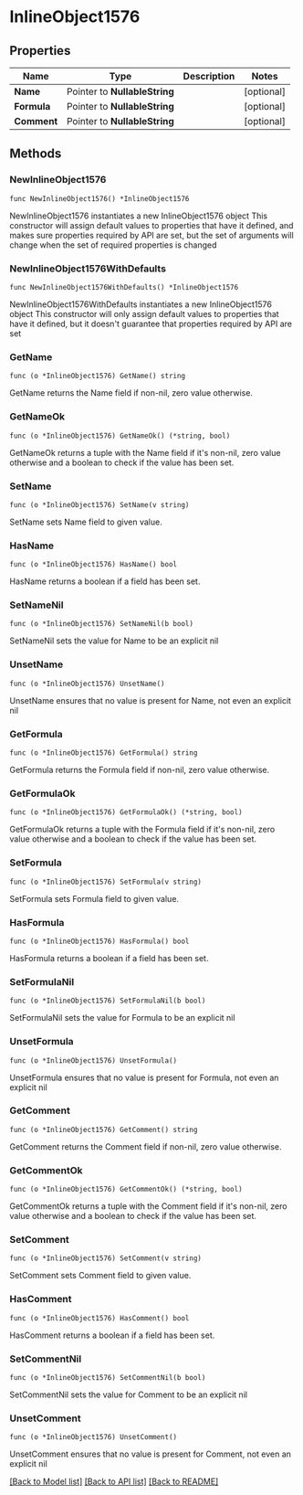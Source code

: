 # InlineObject1576

## Properties

Name | Type | Description | Notes
------------ | ------------- | ------------- | -------------
**Name** | Pointer to **NullableString** |  | [optional] 
**Formula** | Pointer to **NullableString** |  | [optional] 
**Comment** | Pointer to **NullableString** |  | [optional] 

## Methods

### NewInlineObject1576

`func NewInlineObject1576() *InlineObject1576`

NewInlineObject1576 instantiates a new InlineObject1576 object
This constructor will assign default values to properties that have it defined,
and makes sure properties required by API are set, but the set of arguments
will change when the set of required properties is changed

### NewInlineObject1576WithDefaults

`func NewInlineObject1576WithDefaults() *InlineObject1576`

NewInlineObject1576WithDefaults instantiates a new InlineObject1576 object
This constructor will only assign default values to properties that have it defined,
but it doesn't guarantee that properties required by API are set

### GetName

`func (o *InlineObject1576) GetName() string`

GetName returns the Name field if non-nil, zero value otherwise.

### GetNameOk

`func (o *InlineObject1576) GetNameOk() (*string, bool)`

GetNameOk returns a tuple with the Name field if it's non-nil, zero value otherwise
and a boolean to check if the value has been set.

### SetName

`func (o *InlineObject1576) SetName(v string)`

SetName sets Name field to given value.

### HasName

`func (o *InlineObject1576) HasName() bool`

HasName returns a boolean if a field has been set.

### SetNameNil

`func (o *InlineObject1576) SetNameNil(b bool)`

 SetNameNil sets the value for Name to be an explicit nil

### UnsetName
`func (o *InlineObject1576) UnsetName()`

UnsetName ensures that no value is present for Name, not even an explicit nil
### GetFormula

`func (o *InlineObject1576) GetFormula() string`

GetFormula returns the Formula field if non-nil, zero value otherwise.

### GetFormulaOk

`func (o *InlineObject1576) GetFormulaOk() (*string, bool)`

GetFormulaOk returns a tuple with the Formula field if it's non-nil, zero value otherwise
and a boolean to check if the value has been set.

### SetFormula

`func (o *InlineObject1576) SetFormula(v string)`

SetFormula sets Formula field to given value.

### HasFormula

`func (o *InlineObject1576) HasFormula() bool`

HasFormula returns a boolean if a field has been set.

### SetFormulaNil

`func (o *InlineObject1576) SetFormulaNil(b bool)`

 SetFormulaNil sets the value for Formula to be an explicit nil

### UnsetFormula
`func (o *InlineObject1576) UnsetFormula()`

UnsetFormula ensures that no value is present for Formula, not even an explicit nil
### GetComment

`func (o *InlineObject1576) GetComment() string`

GetComment returns the Comment field if non-nil, zero value otherwise.

### GetCommentOk

`func (o *InlineObject1576) GetCommentOk() (*string, bool)`

GetCommentOk returns a tuple with the Comment field if it's non-nil, zero value otherwise
and a boolean to check if the value has been set.

### SetComment

`func (o *InlineObject1576) SetComment(v string)`

SetComment sets Comment field to given value.

### HasComment

`func (o *InlineObject1576) HasComment() bool`

HasComment returns a boolean if a field has been set.

### SetCommentNil

`func (o *InlineObject1576) SetCommentNil(b bool)`

 SetCommentNil sets the value for Comment to be an explicit nil

### UnsetComment
`func (o *InlineObject1576) UnsetComment()`

UnsetComment ensures that no value is present for Comment, not even an explicit nil

[[Back to Model list]](../README.md#documentation-for-models) [[Back to API list]](../README.md#documentation-for-api-endpoints) [[Back to README]](../README.md)



